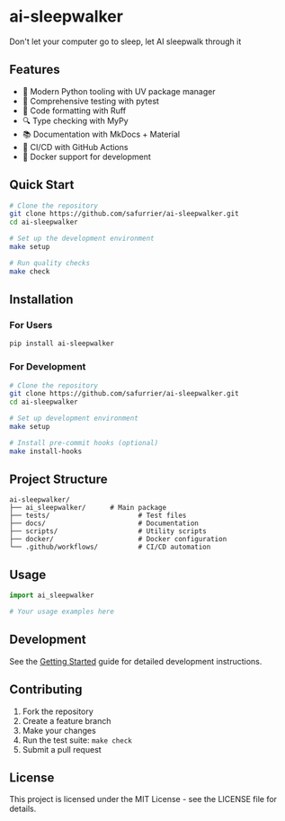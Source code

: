 # ai-sleepwalker

Don't let your computer go to sleep, let AI sleepwalk through it

## Features

- 🔧 Modern Python tooling with UV package manager
- 🧪 Comprehensive testing with pytest
- 🎨 Code formatting with Ruff
- 🔍 Type checking with MyPy
- 📚 Documentation with MkDocs + Material
- 🚀 CI/CD with GitHub Actions
- 🐳 Docker support for development

## Quick Start

```bash
# Clone the repository
git clone https://github.com/safurrier/ai-sleepwalker.git
cd ai-sleepwalker

# Set up the development environment
make setup

# Run quality checks
make check
```

## Installation

### For Users

```bash
pip install ai-sleepwalker
```

### For Development

```bash
# Clone the repository
git clone https://github.com/safurrier/ai-sleepwalker.git
cd ai-sleepwalker

# Set up development environment
make setup

# Install pre-commit hooks (optional)
make install-hooks
```

## Project Structure

```
ai-sleepwalker/
├── ai_sleepwalker/      # Main package
├── tests/                      # Test files
├── docs/                       # Documentation
├── scripts/                    # Utility scripts
├── docker/                     # Docker configuration
└── .github/workflows/          # CI/CD automation
```

## Usage

```python
import ai_sleepwalker

# Your usage examples here
```

## Development

See the [Getting Started](getting-started.md) guide for detailed development instructions.

## Contributing

1. Fork the repository
2. Create a feature branch
3. Make your changes
4. Run the test suite: `make check`
5. Submit a pull request

## License

This project is licensed under the MIT License - see the LICENSE file for details.